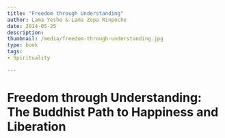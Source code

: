 ```yaml
---
title: "Freedom through Understanding"
author: Lama Yeshe & Lama Zopa Rinpoche
date: 2014-05-25
description: 
thumbnail: /media/freedom-through-understanding.jpg
type: book
tags:
- Spirituality

---
```


# Freedom through Understanding: The Buddhist Path to Happiness and Liberation
